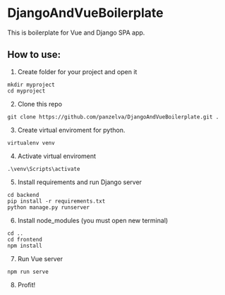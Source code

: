 # DjangoAndVueBoilerplate
This is boilerplate for Vue and Django SPA app.

## How to use:
1. Create folder for your project and open it
```
mkdir myproject
cd myproject
```
2. Clone this repo
```
git clone https://github.com/panzelva/DjangoAndVueBoilerplate.git .
```
3. Create virtual enviroment for python.
```
virtualenv venv
```
4. Activate virtual enviroment
```
.\venv\Scripts\activate
```
5. Install requirements and run Django server
```
cd backend
pip install -r requirements.txt
python manage.py runserver
```
6. Install node_modules (you must open new terminal)
```
cd ..
cd frontend
npm install
```
7. Run Vue server
```
npm run serve
```
8. Profit!
